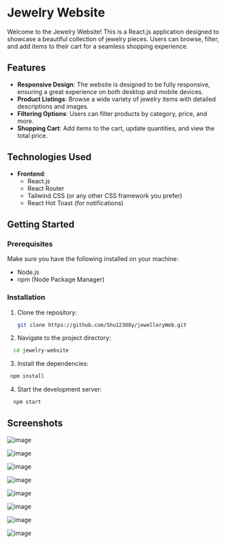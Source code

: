 # Jewelry Website

Welcome to the Jewelry Website! This is a React.js application designed to showcase a beautiful collection of jewelry pieces. Users can browse, filter, and add items to their cart for a seamless shopping experience.

## Features

- **Responsive Design**: The website is designed to be fully responsive, ensuring a great experience on both desktop and mobile devices.
- **Product Listings**: Browse a wide variety of jewelry items with detailed descriptions and images.
- **Filtering Options**: Users can filter products by category, price, and more.
- **Shopping Cart**: Add items to the cart, update quantities, and view the total price.


## Technologies Used

- **Frontend**: 
  - React.js
  - React Router
  - Tailwind CSS (or any other CSS framework you prefer)
  - React Hot Toast (for notifications)

## Getting Started

### Prerequisites

Make sure you have the following installed on your machine:

- Node.js
- npm (Node Package Manager)

### Installation

1. Clone the repository:

   ```bash
   git clone https://github.com/Shu12388y/jewelleryWeb.git

2. Navigate to the project directory:
  ``` bash  
    cd jewelry-website
  ```
3. Install the dependencies:
``` bash
 npm install
```
4. Start the development server:
```bash
  npm start
```


## Screenshots

![image](https://github.com/user-attachments/assets/5ae33d8e-eedc-4460-a584-ecd355d4469a)


![image](https://github.com/user-attachments/assets/7d68a5cf-135f-429b-b9d4-1de973be9c8c)


![image](https://github.com/user-attachments/assets/0a54f712-c4ab-41df-ac09-6484a06023ef)

![image](https://github.com/user-attachments/assets/a8ad73c9-fc4c-4e3c-97c3-46cd7ef7c812)

![image](https://github.com/user-attachments/assets/616493d3-8e4d-4207-b016-54ad7c3434fd)


![image](https://github.com/user-attachments/assets/4482eeb0-0f85-4dc7-bc9c-23ce28aa1af0)


![image](https://github.com/user-attachments/assets/c3180a27-8e10-420c-ac5f-95e4a5ae5f74)


![image](https://github.com/user-attachments/assets/809a918e-058c-44b6-bef7-e27bfee6aa69)






